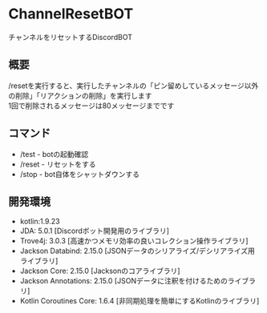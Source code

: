 # ChannelResetBOT
チャンネルをリセットするDiscordBOT

## 概要
/resetを実行すると、実行したチャンネルの「ピン留めしているメッセージ以外の削除」「リアクションの削除」を実行します <br>
1回で削除されるメッセージは80メッセージまでです

## コマンド
- /test - botの起動確認
- /reset - リセットをする
- /stop - bot自体をシャットダウンする

## 開発環境
- kotlin:1.9.23
- JDA: 5.0.1 [Discordボット開発用のライブラリ]
- Trove4j: 3.0.3 [高速かつメモリ効率の良いコレクション操作ライブラリ]
- Jackson Databind: 2.15.0 [JSONデータのシリアライズ/デシリアライズ用ライブラリ]
- Jackson Core: 2.15.0 [Jacksonのコアライブラリ]
- Jackson Annotations: 2.15.0 [JSONデータに注釈を付けるためのライブラリ]
- Kotlin Coroutines Core: 1.6.4 [非同期処理を簡単にするKotlinのライブラリ]
